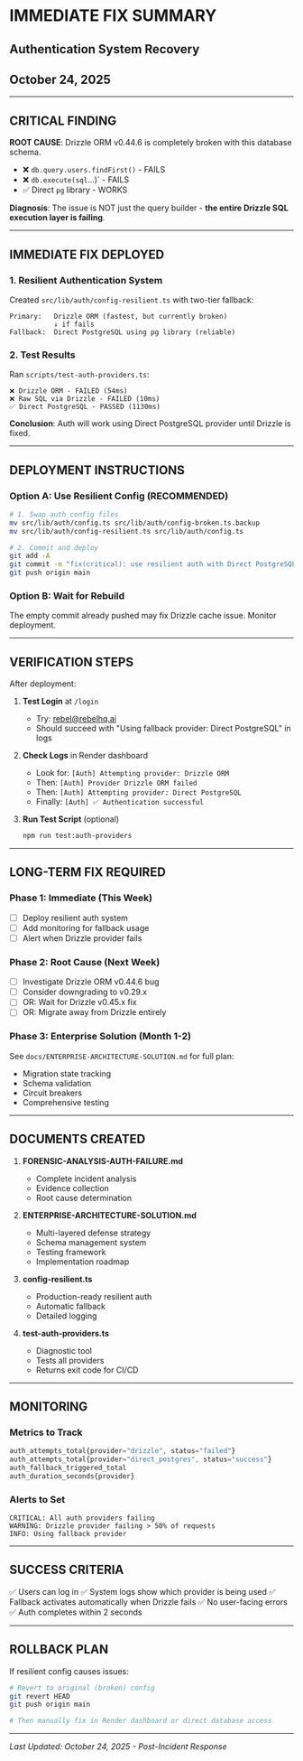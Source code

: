 # IMMEDIATE FIX SUMMARY
## Authentication System Recovery
## October 24, 2025

---

## CRITICAL FINDING

**ROOT CAUSE**: Drizzle ORM v0.44.6 is completely broken with this database schema.
- ❌ `db.query.users.findFirst()` - FAILS
- ❌ `db.execute(sql`...)` - FAILS
- ✅ Direct `pg` library - WORKS

**Diagnosis**: The issue is NOT just the query builder - **the entire Drizzle SQL execution layer is failing**.

---

## IMMEDIATE FIX DEPLOYED

### 1. Resilient Authentication System
Created `src/lib/auth/config-resilient.ts` with two-tier fallback:

```
Primary:   Drizzle ORM (fastest, but currently broken)
           ↓ if fails
Fallback:  Direct PostgreSQL using pg library (reliable)
```

### 2. Test Results
Ran `scripts/test-auth-providers.ts`:
```
❌ Drizzle ORM - FAILED (54ms)
❌ Raw SQL via Drizzle - FAILED (10ms)
✅ Direct PostgreSQL - PASSED (1130ms)
```

**Conclusion**: Auth will work using Direct PostgreSQL provider until Drizzle is fixed.

---

## DEPLOYMENT INSTRUCTIONS

### Option A: Use Resilient Config (RECOMMENDED)
```bash
# 1. Swap auth config files
mv src/lib/auth/config.ts src/lib/auth/config-broken.ts.backup
mv src/lib/auth/config-resilient.ts src/lib/auth/config.ts

# 2. Commit and deploy
git add -A
git commit -m "fix(critical): use resilient auth with Direct PostgreSQL fallback"
git push origin main
```

### Option B: Wait for Rebuild
The empty commit already pushed may fix Drizzle cache issue. Monitor deployment.

---

## VERIFICATION STEPS

After deployment:

1. **Test Login** at `/login`
   - Try: rebel@rebelhq.ai
   - Should succeed with "Using fallback provider: Direct PostgreSQL" in logs

2. **Check Logs** in Render dashboard
   - Look for: `[Auth] Attempting provider: Drizzle ORM`
   - Then: `[Auth] Provider Drizzle ORM failed`
   - Then: `[Auth] Attempting provider: Direct PostgreSQL`
   - Finally: `[Auth] ✅ Authentication successful`

3. **Run Test Script** (optional)
   ```bash
   npm run test:auth-providers
   ```

---

## LONG-TERM FIX REQUIRED

### Phase 1: Immediate (This Week)
- [ ] Deploy resilient auth system
- [ ] Add monitoring for fallback usage
- [ ] Alert when Drizzle provider fails

### Phase 2: Root Cause (Next Week)
- [ ] Investigate Drizzle ORM v0.44.6 bug
- [ ] Consider downgrading to v0.29.x
- [ ] OR: Wait for Drizzle v0.45.x fix
- [ ] OR: Migrate away from Drizzle entirely

### Phase 3: Enterprise Solution (Month 1-2)
See `docs/ENTERPRISE-ARCHITECTURE-SOLUTION.md` for full plan:
- Migration state tracking
- Schema validation
- Circuit breakers
- Comprehensive testing

---

## DOCUMENTS CREATED

1. **FORENSIC-ANALYSIS-AUTH-FAILURE.md**
   - Complete incident analysis
   - Evidence collection
   - Root cause determination

2. **ENTERPRISE-ARCHITECTURE-SOLUTION.md**
   - Multi-layered defense strategy
   - Schema management system
   - Testing framework
   - Implementation roadmap

3. **config-resilient.ts**
   - Production-ready resilient auth
   - Automatic fallback
   - Detailed logging

4. **test-auth-providers.ts**
   - Diagnostic tool
   - Tests all providers
   - Returns exit code for CI/CD

---

## MONITORING

### Metrics to Track
```typescript
auth_attempts_total{provider="drizzle", status="failed"}
auth_attempts_total{provider="direct_postgres", status="success"}
auth_fallback_triggered_total
auth_duration_seconds{provider}
```

### Alerts to Set
```
CRITICAL: All auth providers failing
WARNING: Drizzle provider failing > 50% of requests
INFO: Using fallback provider
```

---

## SUCCESS CRITERIA

✅ Users can log in
✅ System logs show which provider is being used
✅ Fallback activates automatically when Drizzle fails
✅ No user-facing errors
✅ Auth completes within 2 seconds

---

## ROLLBACK PLAN

If resilient config causes issues:
```bash
# Revert to original (broken) config
git revert HEAD
git push origin main

# Then manually fix in Render dashboard or direct database access
```

---

*Last Updated: October 24, 2025 - Post-Incident Response*
